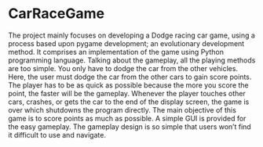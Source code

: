 # CarRaceGame
The project mainly focuses on developing a Dodge racing car game, using a process based upon pygame development; an evolutionary development method. It comprises an implementation of the game using Python programming language.
Talking about the gameplay, all the playing methods are too simple. You only have to dodge the car from the other vehicles. Here, the user must dodge the car from the other cars to gain score points. The player has to be as quick as possible because the more you score the point, the faster will be the gameplay. Whenever the player touches other cars, crashes, or gets the car to the end of the display screen, the game is over which shutdowns the program directly. The main objective of this game is to score points as much as possible. A simple GUI is provided for the easy gameplay. The gameplay design is so simple that users won’t find it difficult to use and navigate.
